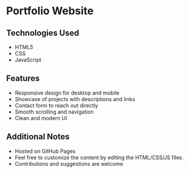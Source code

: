 # Portfolio Website

## Technologies Used
- HTML5
- CSS
- JavaScript

## Features
- Responsive design for desktop and mobile
- Showcase of projects with descriptions and links
- Contact form to reach out directly
- Smooth scrolling and navigation
- Clean and modern UI

## Additional Notes
- Hosted on GitHub Pages
- Feel free to customize the content by editing the HTML/CSS/JS files.
- Contributions and suggestions are welcome
